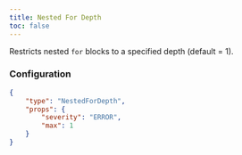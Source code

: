```yaml
---
title: Nested For Depth
toc: false
---
```


Restricts nested `for` blocks to a specified depth (default = 1).

### Configuration

```json
{
    "type": "NestedForDepth",
    "props": {
        "severity": "ERROR",
        "max": 1
    }
}
```